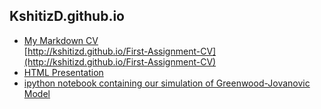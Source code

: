 ## KshitizD.github.io  

* [My Markdown CV](http://kshitizd.github.io/First-Assignment-CV)  
[http://kshitizd.github.io/First-Assignment-CV](http://kshitizd.github.io/First-Assignment-CV)  
* [HTML Presentation](http://kshitizd.github.io/Second-Assignment/)
* [ipython notebook containing our simulation of Greenwood-Jovanovic Model](https://github.com/numeraire92/third-assignment/blob/master/Dahal_Nguyen_Huy_Obilor_-_Agent_based_modeling_approach_of_the_Greenwood-Jovanovic_model.ipynb)

